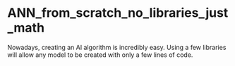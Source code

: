 # ANN_from_scratch_no_libraries_just_math
Nowadays, creating an AI algorithm is incredibly easy. Using a few libraries will allow any model to be created with only a few lines of code.
